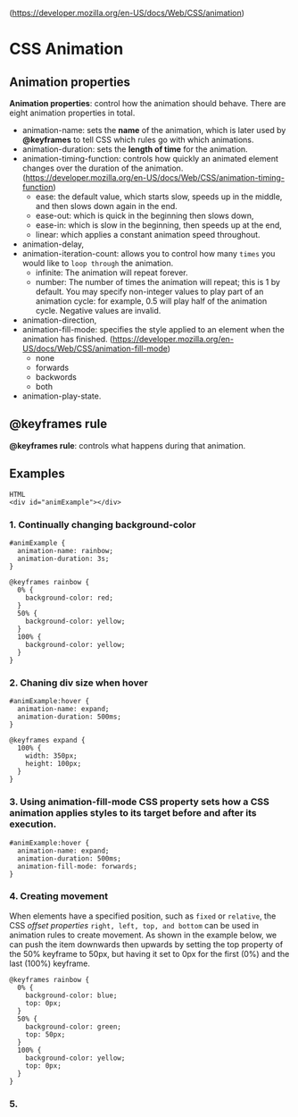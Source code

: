 (https://developer.mozilla.org/en-US/docs/Web/CSS/animation)
# CSS Animation
## Animation properties
**Animation properties**: control how the animation should behave. There are eight animation properties in total.
  * animation-name: sets the **name** of the animation, which is later used by **@keyframes** to tell CSS which rules go with which animations. 
  * animation-duration: sets the **length of time** for the animation. 
  * animation-timing-function: controls how quickly an animated element changes over the duration of the animation. (https://developer.mozilla.org/en-US/docs/Web/CSS/animation-timing-function) 
       * ease: the default value, which starts slow, speeds up in the middle, and then slows down again in the end. 
       * ease-out: which is quick in the beginning then slows down, 
       * ease-in: which is slow in the beginning, then speeds up at the end, 
       * linear: which applies a constant animation speed throughout.
  * animation-delay, 
  * animation-iteration-count: allows you to control how many `times` you would like to `loop through` the animation.
       * infinite: The animation will repeat forever.
       * number: The number of times the animation will repeat; this is 1 by default. You may specify non-integer values to play part of an animation cycle: for example, 0.5 will play half of the animation cycle. Negative values are invalid.
  * animation-direction, 
  * animation-fill-mode: specifies the style applied to an element when the animation has finished. (https://developer.mozilla.org/en-US/docs/Web/CSS/animation-fill-mode)
       * none
       * forwards
       * backwords
       * both
  * animation-play-state.
## @keyframes rule 
**@keyframes rule**: controls what happens during that animation.
## Examples
```
HTML
<div id="animExample"></div>
```
### 1. Continually changing background-color
```
#animExample {
  animation-name: rainbow;
  animation-duration: 3s;
}

@keyframes rainbow {
  0% {
    background-color: red;
  }
  50% {
    background-color: yellow;
  }
  100% {
    background-color: yellow;
  }
}
```
### 2. Chaning div size when hover
```
#animExample:hover {
  animation-name: expand;
  animation-duration: 500ms;
}

@keyframes expand {
  100% {
    width: 350px;
    height: 100px;
  }
}
```
### 3. Using animation-fill-mode CSS property sets how a CSS animation applies styles to its target before and after its execution.
```
#animExample:hover {
  animation-name: expand;
  animation-duration: 500ms;
  animation-fill-mode: forwards;
}
```
### 4. Creating movement
When elements have a specified position, such as `fixed` or `relative`, the CSS _offset properties_ `right, left, top, and bottom` can be used in animation rules to create movement.
As shown in the example below, we can push the item downwards then upwards by setting the top property of the 50% keyframe to 50px, but having it set to 0px for the first (0%) and the last (100%) keyframe.
```
@keyframes rainbow {
  0% {
    background-color: blue;
    top: 0px;
  }
  50% {
    background-color: green;
    top: 50px;
  }
  100% {
    background-color: yellow;
    top: 0px;
  }
}
```
### 5.















